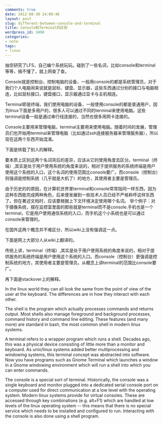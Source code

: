 ```yaml
---
comments: true
date: 2012-08-30 14:09:46
layout: post
slug: different-between-console-and-terminal
title: Console和Terminal的区别
wordpress_id: 3498
categories:
- note
tags:
- linux
---
```


抽空研究了LFS，自己编个系统玩玩。碰到了一些名词，比如console和terminal等等，搞不懂了，就上网查了查。

Console就是控制台，控制电脑的设备，一般用console的都是系统管理员，对于我们个人电脑闹来说就是鼠标、键盘、显示器，这些东西通过分别的接口与电脑相连，比如鼠标接口，键盘接口，显示器通过显卡与主机相连。

Terminal即是终端，我们使用电脑的设备，一般使用console的都是普通用户，因为linux下面是多用户的，很多人可以通过不同的terminal来使用电脑。这些terminal设备一般是通过串行线连接的，当然也很多用网卡连接的。

Console主要用来管理电脑，terminal主要用来使用电脑。随着时间的发展，管理员们也开始用terminal来管理电脑（比如通过ssh连接服务器来管理服务器），所以现在这两个东西开始混淆。



下面是转载了别人的解释。



> 
要本质上区别这两个名词背后的差异，应该从它的使用角度去区分。terminal（终端）,其实是处于用户使用系统的角度来说的，相对于提供服务的系统终端是用户使用这个系统的入口，这个名词的使用范围比console要广。而console（控制台）则强调是控制系统（几乎就是大机了）的地方，其使用者主要是管理员。

由于历史的的原因，在计算机世界里terminal和console常常指同一样东西，因为这种东西能完成两种角色，后来便发展到一些技术人员已经不严格称呼这样东西了。但在著述文档时，应该要根据上下文环境决定使用哪个名词。
举个例子：对于摄像系统，摆在监控室里面的那些就是terminal而不是console.手机也是一个terminal，它是用户使用通信系统的入口，而手机这个小系统也是可以通过console来管理的。

在国外这两个概念并不难区分，所以wiki上没有强调这一点。




下面是网上大部分人从wiki上翻译的。



> 
传统上讲，terminal（终端）,其实是处于用户使用系统的角度来说的，相对于提供服务的系统终端是用户使用这个系统的入口。而console（控制台）更强调是控制系统的地方，其使用者主要是管理员。从概念上讲terminal的范围比console要广。




再下面是stackover上的解释。



> 
In the linux world they can all look the same from the point of view of the user at the keyboard. The differences are in how they interact with each other.

The shell is the program which actually processes commands and returns output. Most shells also manage foreground and background processes, command history and command line editing. These features (and many more) are standard in bash, the most common shell in modern linux systems.

A terminal refers to a wrapper program which runs a shell. Decades ago, this was a physical device consisting of little more than a monitor and keyboard. As unix/linux systems added better multiprocessing and windowing systems, this terminal concept was abstracted into software. Now you have programs such as Gnome Terminal which launches a window in a Gnome windowing environment which will run a shell into which you can enter commands.

The console is a special sort of terminal. Historically, the console was a single keyboard and monitor plugged into a dedicated serial console port on a computer used for direct communication at a low level with the operating system. Modern linux systems provide for virtual consoles. These are accessed through key combinations (e.g. alt+F1) which are handled at low levels of the linux operating system -- this means that there is no special service which needs to be installed and configured to run. Interacting with the console is also done using a shell program.


